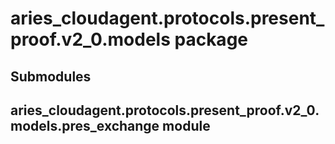 # aries_cloudagent.protocols.present_proof.v2_0.models package

## Submodules

## aries_cloudagent.protocols.present_proof.v2_0.models.pres_exchange module
